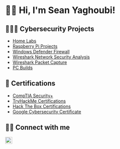 <h1>👋🏻 Hi, I'm Sean Yaghoubi! 
  
<h2>👨🏻‍💻 Cybersecurity Projects</h2>

  - [Home Labs](...)
  - [Raspberry Pi Projects](...)
  - [Windows Defender Firewall](...)
  - [Wireshark Network Security Analysis](...)
  - [Wireshark Packet Capture](...)
  - [PC Builds](...)   
    
<h2>📄 Certifications</h2>

- [CompTIA Security+](...)
- [TryHackMe Certifications](...)
- [Hack The Box Certifications](...)
- [Google Cybersecurity Certificate](https://www.credly.com/badges/01d71e21-671e-45c5-8a4a-b3267e4dab57/linked_in_profile)

<h2>🤳🏻 Connect with me</h2>

[<img align="left" alt="SeanYaghoubi | LinkedIn" width="22px" src="https://cdn.jsdelivr.net/npm/simple-icons@v3/icons/linkedin.svg" />][linkedin]

[linkedin]: https://www.linkedin.com/in/sean-yaghoubi-87b5a5227/

















